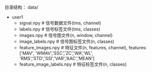 目录结构：
data/
- user1
    - signal.npy    # 信号数据文件(tms, channel)
    - labels.npy    # 信号标签文件(tms, classes)
    - images.npy    # 信号图文件(n, window, channel)
    - image_labels.npy  # 信号图标签文件(n, classes)
    - feature_images.npy    # 特征文件(n, features, channel), features:['MAV', 'WMAV','SSC','ZC','WA','WL', 'RMS','STD','SSI','VAR','AAC','MEAN']
    - feature_image_labels.npy  # 特征标签文件(n, classes)